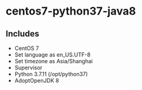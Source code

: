 # centos7-python37-java8

## Includes

- CentOS 7
- Set language as en_US.UTF-8
- Set timezone as Asia/Shanghai
- Supervisor
- Python 3.7.11 (/opt/python37)
- AdoptOpenJDK 8
